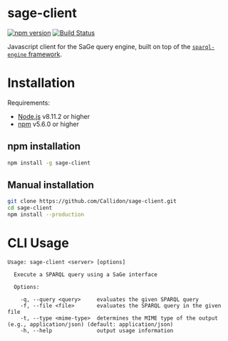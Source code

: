 # sage-client
[![npm version](https://badge.fury.io/js/sage-client.svg)](https://badge.fury.io/js/sage-client) [![Build Status](https://travis-ci.org/sage-org/sage-client.svg?branch=master)](https://travis-ci.org/sage-org/sage-client)

Javascript client for the SaGe query engine, built on top of the [`sparql-engine` framework](https://github.com/Callidon/sparql-engine).

# Installation

Requirements:
* [Node.js](https://nodejs.org/en/) v8.11.2 or higher
* [npm](https://nodejs.org/en/) v5.6.0 or higher

## npm installation

```bash
npm install -g sage-client
```

## Manual installation

```bash
git clone https://github.com/Callidon/sage-client.git
cd sage-client
npm install --production
```

# CLI Usage

```
Usage: sage-client <server> [options]

  Execute a SPARQL query using a SaGe interface

  Options:

    -q, --query <query>     evaluates the given SPARQL query
    -f, --file <file>       evaluates the SPARQL query in the given file
    -t, --type <mime-type>  determines the MIME type of the output (e.g., application/json) (default: application/json)
    -h, --help              output usage information
```
